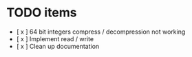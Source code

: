 # TODO items

- [ x ] 64 bit integers compress / decompression not working
- [ x ] Implement read / write
- [ x ] Clean up documentation
